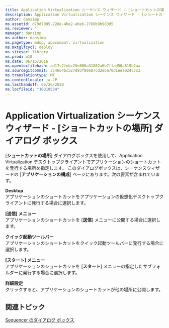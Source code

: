 ```yaml
---
title: Application Virtualization シーケンス ウィザード - [ショートカットの場所] ダイアログ ボックス
description: Application Virtualization シーケンス ウィザード - [ショートカットの場所] ダイアログ ボックス
author: dansimp
ms.assetid: d79d7085-228e-4be2-abe6-2760b9b983d5
ms.reviewer: ''
manager: dansimp
ms.author: dansimp
ms.pagetype: mdop, appcompat, virtualization
ms.mktglfcycl: deploy
ms.sitesec: library
ms.prod: w10
ms.date: 06/16/2016
ms.openlocfilehash: ad17c2febc25e000a31882a6b7ffad50a819b2aa
ms.sourcegitcommit: 354664bc527d93f80687cd2eba70d1eea024c7c3
ms.translationtype: MT
ms.contentlocale: ja-JP
ms.lasthandoff: 06/26/2020
ms.locfileid: "10819534"
---
```

# Application Virtualization シーケンス ウィザード - [ショートカットの場所] ダイアログ ボックス


[**ショートカットの場所**] ダイアログボックスを使用して、Application Virtualization デスクトップクライアントでアプリケーションのショートカットを発行する場所を指定します。 このダイアログボックスは、シーケンスウィザードの [**アプリケーションの構成**] ページにあります。次の要素が含まれています。

<a href="" id="desktop"></a>**Desktop**  
アプリケーションのショートカットをアプリケーションの仮想化デスクトップクライアントに発行する場合に選択します。

<a href="" id="send-to-menu"></a>**[送信] メニュー**  
アプリケーションのショートカットを [**送信**] メニューに公開する場合に選択します。

<a href="" id="quick-launch-toolbar"></a>**クイック起動ツールバー**  
アプリケーションのショートカットをクイック起動ツールバーに発行する場合に選択します。

<a href="" id="start-menu"></a>**[スタート] メニュー**  
アプリケーションのショートカットを [**スタート**] メニューの指定したサブフォルダーに発行する場合に選択します。

<a href="" id="advanced"></a>**詳細設定**  
クリックすると、アプリケーションのショートカットが他の場所に公開します。

## 関連トピック


[Sequencer のダイアログ ボックス](sequencer-dialog-boxes.md)

 

 





